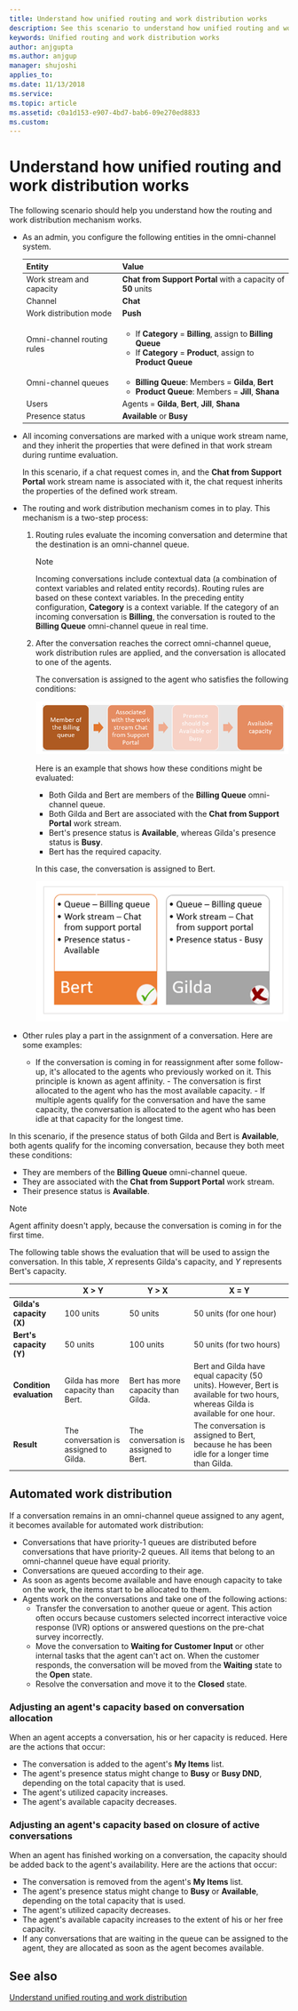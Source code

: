 ```yaml
---
title: Understand how unified routing and work distribution works
description: See this scenario to understand how unified routing and work distribution works
keywords: Unified routing and work distribution works
author: anjgupta
ms.author: anjgup
manager: shujoshi
applies_to: 
ms.date: 11/13/2018
ms.service: 
ms.topic: article
ms.assetid: c0a1d153-e907-4bd7-bab6-09e270ed8833
ms.custom: 
---
```

# Understand how unified routing and work distribution works

The following scenario should help you understand how the routing and work distribution mechanism works.

- As an admin, you configure the following entities in the omni-channel system.

    | Entity                     | Value |
    |----------------------------|-------|
    | Work stream and capacity   | **Chat from Support Portal** with a capacity of **50** units |
    | Channel                    | **Chat** |
    | Work distribution mode     | **Push** |
    | Omni-channel routing rules | <ul><li>If **Category** = **Billing**, assign to **Billing Queue**</li><li>If **Category** = **Product**, assign to **Product Queue**</li></ul> |
    | Omni-channel queues        | <ul><li>**Billing Queue**: Members = **Gilda**, **Bert**</li><li>**Product Queue**: Members = **Jill**, **Shana**</li> |
    | Users   | Agents = **Gilda**, **Bert**, **Jill**, **Shana** |
    | Presence status            | **Available** or **Busy** |

- All incoming conversations are marked with a unique work stream name, and they inherit the properties that were defined in that work stream during runtime evaluation.

    In this scenario, if a chat request comes in, and the **Chat from Support Portal** work stream name is associated with it, the chat request inherits the properties of the defined work stream.

- The routing and work distribution mechanism comes in to play. This mechanism is a two-step process:

    1. Routing rules evaluate the incoming conversation and determine that the destination is an omni-channel queue.

        > [!NOTE]
        > Incoming conversations include contextual data (a combination of context variables and related entity records). Routing rules are based on these context variables. In the preceding entity configuration, **Category** is a context variable. If the category of an incoming conversation is **Billing**, the conversation is routed to the **Billing Queue** omni-channel queue in real time.

    2. After the conversation reaches the correct omni-channel queue, work distribution rules are applied, and the conversation is allocated to one of the agents.

        The conversation is assigned to the agent who satisfies the following conditions:

        ![Scenario conditions](../../omni-channel-engagement-hub/media/oc-scenario-1.png)

        Here is an example that shows how these conditions might be evaluated:

        - Both Gilda and Bert are members of the **Billing Queue** omni-channel queue.
        - Both Gilda and Bert are associated with the **Chat from Support Portal** work stream.
        - Bert's presence status is **Available**, whereas Gilda's presence status is **Busy**.
        - Bert has the required capacity.

        In this case, the conversation is assigned to Bert.

        ![Evaluation of scenario conditions](../../omni-channel-engagement-hub/media/oc-scenario-2.png)

- Other rules play a part in the assignment of a conversation. Here are some examples:

     - If the conversation is coming in for reassignment after some follow-up, it's allocated to the agents who previously worked on it. This principle is known as agent affinity.
      - The conversation is first allocated to the agent who has the most available capacity.
      - If multiple agents qualify for the conversation and have the same capacity, the conversation is allocated to the agent who has been idle at that capacity for the longest time.

In this scenario, if the presence status of both Gilda and Bert is **Available**, both agents qualify for the incoming conversation, because they both meet these conditions:

- They are members of the **Billing Queue** omni-channel queue.
- They are associated with the **Chat from Support Portal** work stream.
- Their presence status is **Available**.

> [!NOTE]
> Agent affinity doesn't apply, because the conversation is coming in for the first time.

The following table shows the evaluation that will be used to assign the conversation. In this table, *X* represents Gilda's capacity, and *Y* represents Bert's capacity.

|                          | X &gt; Y                               | Y &gt; X                              | X = Y |
|--------------------------|----------------------------------------|---------------------------------------|-------|
| **Gilda's capacity (X)** | 100 units                              | 50 units                              | 50 units (for one hour) |
| **Bert's capacity (Y)**  | 50 units                               | 100 units                             | 50 units (for two hours) |
| **Condition evaluation** | Gilda has more capacity than Bert.     | Bert has more capacity than Gilda.    | Bert and Gilda have equal capacity (50 units). However, Bert is available for two hours, whereas Gilda is available for one hour. |
| **Result**               | The conversation is assigned to Gilda. | The conversation is assigned to Bert. | The conversation is assigned to Bert, because he has been idle for a longer time than Gilda. |

## Automated work distribution

If a conversation remains in an omni-channel queue assigned to any agent, it becomes available for automated work distribution:

- Conversations that have priority-1 queues are distributed before conversations that have priority-2 queues. All items that belong to an omni-channel queue have equal priority.
- Conversations are queued according to their age.
- As soon as agents become available and have enough capacity to take on the work, the items start to be allocated to them.
- Agents work on the conversations and take one of the following actions:
    - Transfer the conversation to another queue or agent. This action often occurs because customers selected incorrect interactive voice response (IVR) options or answered questions on the pre-chat survey incorrectly.
    - Move the conversation to **Waiting for Customer Input** or other internal tasks that the agent can't act on. When the customer responds, the conversation will be moved from the **Waiting** state to the **Open** state.
    - Resolve the conversation and move it to the **Closed** state.

### Adjusting an agent's capacity based on conversation allocation

When an agent accepts a conversation, his or her capacity is reduced. Here are the actions that occur:

- The conversation is added to the agent's **My Items** list.
- The agent's presence status might change to **Busy** or **Busy DND**, depending on the total capacity that is used.
- The agent's utilized capacity increases.
- The agent's available capacity decreases.

### Adjusting an agent's capacity based on closure of active conversations

When an agent has finished working on a conversation, the capacity should be added back to the agent's availability. Here are the actions that occur:

- The conversation is removed from the agent's **My Items** list.
- The agent's presence status might change to **Busy** or **Available**, depending on the total capacity that is used.
- The agent's utilized capacity decreases.
- The agent's available capacity increases to the extent of his or her free capacity.
- If any conversations that are waiting in the queue can be assigned to the agent, they are allocated as soon as the agent becomes available.

## See also

[Understand unified routing and work distribution](unified-routing-work-distribution.md)
